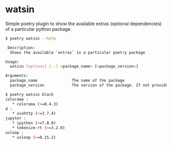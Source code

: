# watsin

Simple poetry plugin to show the available extras (optional dependencies) of a particular python package.

```bash
$ poetry watsin --help

 Description:
  Shows the available `extras` in a particular poetry package

Usage:
  watsin [options] [--] <package_name> [<package_version>]

Arguments:
  package_name               The name of the package
  package_version            The version of the package. If not provided will check the latest version
```


```bash
$ poetry watsin black
colorama :
   * colorama (>=0.4.3)
d :
   * aiohttp (>=3.7.4)
jupyter :
   * ipython (>=7.8.0)
   * tokenize-rt (>=3.2.0)
uvloop :
   * uvloop (>=0.15.2)
```
